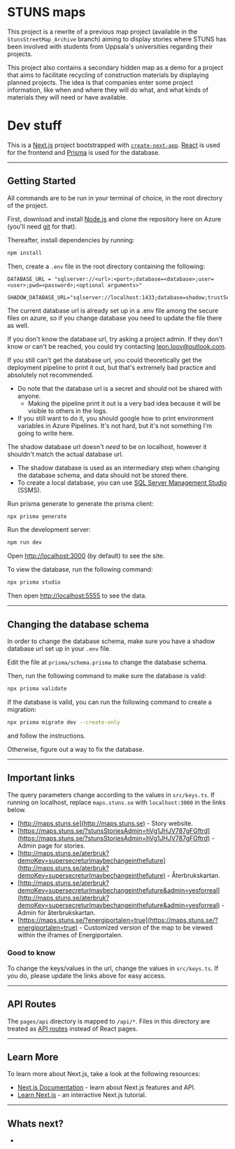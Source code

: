 # STUNS maps

This project is a rewrite of a previous map project (available in the `StunsStreetMap_Archive` branch) aiming to display stories where STUNS has been involved with students from Uppsala's universities regarding their projects.

This project also contains a secondary hidden map as a demo for a project that aims to facilitate recycling of construction materials by displaying planned projects.
The idea is that companies enter some project information, like when and where they will do what, and what kinds of materials they will need or have available.

# Dev stuff

This is a [Next.js](https://nextjs.org/) project bootstrapped with [`create-next-app`](https://github.com/vercel/next.js/tree/canary/packages/create-next-app).
[React](https://reactjs.org/) is used for the frontend and [Prisma](https://www.prisma.io/) is used for the database.

---

## Getting Started

All commands are to be run in your terminal of choice, in the root directory of the project.

First, download and install [Node.js](https://nodejs.org/en/download/) and clone the repository here on Azure (you'll need [git](https://git-scm.com/downloads) for that).

Thereafter, install dependencies by running:

```bash
npm install
```

Then, create a `.env` file in the root directory containing the following:

```
DATABASE_URL = "sqlserver://<url>:<port>;database=<database>;user=<user>;pwd=<password>;<optional arguments>"

SHADOW_DATABASE_URL="sqlserver://localhost:1433;database=shadow;trustServerCertificate=true;integratedSecurity=true"
```

The current database url is already set up in a .env file among the secure files on azure, so if you change database you need to update the file there as well.

If you don't know the database url, try asking a project admin.
If they don't know or can't be reached, you could try contacting leon.loov@outlook.com.

If you still can't get the database url, you could theoretically get the deployment pipeline to print it out, but that's extremely bad practice and absolutely not recommended.

- Do note that the database url is a secret and should not be shared with anyone.
  - Making the pipeline print it out is a very bad idea because it will be visible to others in the logs.
- If you still want to do it, you should google how to print environment variables in Azure Pipelines. It's not hard, but it's not something I'm going to write here.

The shadow database url doesn't _need_ to be on localhost, however it shouldn't match the actual database url.

- The shadow database is used as an intermediary step when changing the database schema, and data should not be stored there.
- To create a local database, you can use [SQL Server Management Studio](https://docs.microsoft.com/en-us/sql/ssms/download-sql-server-management-studio-ssms) (SSMS).

Run prisma generate to generate the prisma client:

```bash
npx prisma generate
```

Run the development server:

```bash
npm run dev
```

Open [http://localhost:3000](http://localhost:3000) (by default) to see the site.

To view the database, run the following command:

```bash
npx prisma studio
```

Then open [http://localhost:5555](http://localhost:5555) to see the data.

---

## Changing the database schema

In order to change the database schema, make sure you have a shadow database url set up in your `.env` file.

Edit the file at `prisma/schema.prisma` to change the database schema.

Then, run the following command to make sure the database is valid:

```bash
npx prisma validate
```

If the database is valid, you can run the following command to create a migration:

```bash
npx prisma migrate dev --create-only
```

and follow the instructions.

Otherwise, figure out a way to fix the database.

---

## Important links

The query parameters change according to the values in `src/keys.ts`. If running on localhost, replace `maps.stuns.se` with `localhost:3000` in the links below.

- [http://maps.stuns.se](http://maps.stuns.se) - Story website.
- [https://maps.stuns.se/?stunsStoriesAdmin=hVg1JHJV787gFGftrd](https://maps.stuns.se/?stunsStoriesAdmin=hVg1JHJV787gFGftrd) - Admin page for stories.
- [http://maps.stuns.se/aterbruk?demoKey=supersecreturlmaybechangeinthefuture](http://maps.stuns.se/aterbruk?demoKey=supersecreturlmaybechangeinthefuture) - Återbrukskartan.
- [http://maps.stuns.se/aterbruk?demoKey=supersecreturlmaybechangeinthefuture&admin=yesforreal](http://maps.stuns.se/aterbruk?demoKey=supersecreturlmaybechangeinthefuture&admin=yesforreal) - Admin for återbrukskartan.
- [https://maps.stuns.se/?energiportalen=true](https://maps.stuns.se/?energiportalen=true) - Customized version of the map to be viewed within the iframes of Energiportalen.

### Good to know

To change the keys/values in the url, change the values in `src/keys.ts`. If you do, please update the links above for easy access.

---

## API Routes

The `pages/api` directory is mapped to `/api/*`. Files in this directory are treated as [API routes](https://nextjs.org/docs/api-routes/introduction) instead of React pages.

---

## Learn More

To learn more about Next.js, take a look at the following resources:

- [Next.js Documentation](https://nextjs.org/docs) - learn about Next.js features and API.
- [Learn Next.js](https://nextjs.org/learn) - an interactive Next.js tutorial.

---

## Whats next?

-
